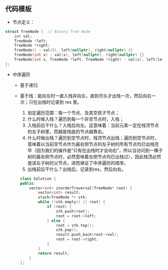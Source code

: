 



## 代码模板

- 节点定义：

```c++
struct TreeNode {  // Binary Tree Node
    int val;
    TreeNode *left;
    TreeNode *right;
    TreeNode() : val(0), left(nullptr), right(nullptr) {}
    TreeNode(int x) : val(x), left(nullptr), right(nullptr) {}
    TreeNode(int x, TreeNode *left, TreeNode *right) : val(x), left(left), right(right) {}
};
```

- 中序遍历

  - 基于递归

  - 基于栈：能向左时一直入栈并向左，直到尽头才出栈一次，然后向右一次；只在出栈时记录到 res 里。

    1. 划定遍历范围：每一个节点、及其空孩子节点；
    2. 什么时候入栈？遍历到每一个非空节点时，入栈；
    3. 入栈前后干什么？入栈后向左。这意味着：当前元素一定在栈顶节点的左子树里，而越是栈底的节点越靠右。
    4. 什么时候出栈？遍历到空节点时，栈顶节点出栈；遍历到空节点时，意味着以当前空节点作为最右侧节点的左子树的所有节点均已出栈完毕（因为我们的操作是“只有在出栈时才会向右”，所以当访问到一棵子树的最右侧节点时，必然意味着左侧节点均已出栈过），因此栈顶必然是该左子树的父节点，进而保证了中序遍历的顺序。
    5. 出栈前后干什么？出栈后，记录到res，然后向右。

    ```c++
    class Solution {
    public:
        vector<int> inorderTraversal(TreeNode* root) {
            vector<int> result;
            stack<TreeNode *> stk;
            while (!stk.empty() || root) {
                if (root) {
                    stk.push(root);
                    root = root->left;
                } else {
                    root = stk.top();
                    stk.pop();
                    result.push_back(root->val);
                    root = root->right;
                }
            }
            return result;
        }
    };
    ```

    

